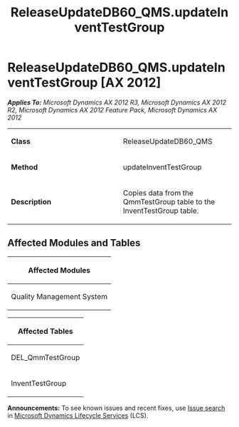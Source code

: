 ﻿---
title: ReleaseUpdateDB60_QMS.updateInventTestGroup
TOCTitle: ReleaseUpdateDB60_QMS.updateInventTestGroup
ms:assetid: 805783ce-82d2-02b0-9ae1-663e485a33ba
ms:mtpsurl: https://msdn.microsoft.com/en-us/library/JJ685897(v=AX.60)
ms:contentKeyID: 49709350
ms.date: 05/18/2015
mtps_version: v=AX.60
---

# ReleaseUpdateDB60\_QMS.updateInventTestGroup [AX 2012]


_**Applies To:** Microsoft Dynamics AX 2012 R3, Microsoft Dynamics AX 2012 R2, Microsoft Dynamics AX 2012 Feature Pack, Microsoft Dynamics AX 2012_

<table>
<colgroup>
<col style="width: 50%" />
<col style="width: 50%" />
</colgroup>
<tbody>
<tr class="odd">
<td><p><strong>Class</strong></p></td>
<td><p>ReleaseUpdateDB60_QMS</p></td>
</tr>
<tr class="even">
<td><p><strong>Method</strong></p></td>
<td><p>updateInventTestGroup</p></td>
</tr>
<tr class="odd">
<td><p><strong>Description</strong></p></td>
<td><p>Copies data from the QmmTestGroup table to the InventTestGroup table.</p></td>
</tr>
</tbody>
</table>


## Affected Modules and Tables

<table>
<colgroup>
<col style="width: 100%" />
</colgroup>
<thead>
<tr class="header">
<th><p>Affected Modules</p></th>
</tr>
</thead>
<tbody>
<tr class="odd">
<td><p>Quality Management System</p></td>
</tr>
</tbody>
</table>


<table>
<colgroup>
<col style="width: 100%" />
</colgroup>
<thead>
<tr class="header">
<th><p>Affected Tables</p></th>
</tr>
</thead>
<tbody>
<tr class="odd">
<td><p>DEL_QmmTestGroup</p></td>
</tr>
<tr class="even">
<td><p>InventTestGroup</p></td>
</tr>
</tbody>
</table>

  
**Announcements:** To see known issues and recent fixes, use [Issue search](http://go.microsoft.com/fwlink/?linkid=389258) in [Microsoft Dynamics Lifecycle Services](http://go.microsoft.com/fwlink/?linkid=306505) (LCS).

